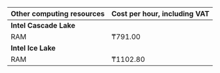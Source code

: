 | Other computing resources | Cost per hour, including VAT |
| --- | --- |
| **Intel Cascade Lake** |
| RAM | ₸791.00 |
| **Intel Ice Lake** |
| RAM | ₸1102.80 |